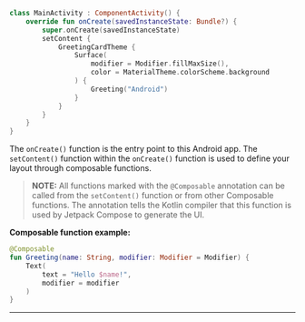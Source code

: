 
```kotlin
class MainActivity : ComponentActivity() {
    override fun onCreate(savedInstanceState: Bundle?) {
        super.onCreate(savedInstanceState)
        setContent {
            GreetingCardTheme {
                Surface(
                    modifier = Modifier.fillMaxSize(),
                    color = MaterialTheme.colorScheme.background
                ) {
                    Greeting("Android")
                }
            }
        }
    }
}
```

The `onCreate()` function is the entry point to this Android app. The `setContent()` function within the `onCreate()` function is used to define your layout through composable functions.

> **NOTE:** All functions marked with the `@Composable` annotation can be called from the `setContent()` function or from other Composable functions. The annotation tells the Kotlin compiler that this function is used by Jetpack Compose to generate the UI.

**Composable function example:**

```kotlin
@Composable  
fun Greeting(name: String, modifier: Modifier = Modifier) {  
    Text(  
        text = "Hello $name!",  
        modifier = modifier  
    )  
}
```

---